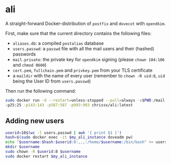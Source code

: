 # ali

A straight-forward Docker-distribution of `postfix` and `dovecot` with
`opendkim`.

First, make sure that the current directory contains the following files:

- `aliases.db`: a compiled `postalias` database
- `users.passwd`: a `passwd` file with all the mail users and their (hashed)
  passwords
- `mail.private`: the private key for `opendkim` signing (please `chown 104:106`
  and `chmod 0600`)
- `cert.pem`, `fullchain.pem` and `privkey.pem` from your TLS certificate
- a `maildir` with the name of every user (remember to `chown -R uid:8`, `uid`
  being the User ID from `users.passwd`)

Then run the following command:

```sh
sudo docker run -d --restart=unless-stopped --pull=always -v$PWD:/mail \
-p25:25 -p143:143 -p587:587 -p993:993 chrissx/ali:latest
```

## Adding new users

```sh
userid=10$(wc -l users.passwd | awk '{ print $1 }')
hash=$(sudo docker exec -it $my_ali_instance doveadm pw)
echo "$username:$hash:$userid:8:,,,:/home/$username:/bin/bash" >> users.passwd
mkdir $username
sudo chown -R $userid:8 $username
sudo docker restart $my_ali_instance
```
